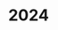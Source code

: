 ---
# date: 2023-01-12
featured_image: pz_zamek.jpg
title: 2024
categories: ["Poznań"]
# type: gallery
---